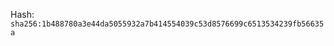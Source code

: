 
<!--
SPDX-License-Identifier: Declaratory-Royalty  
// Hash: sha256:f4672713c3370ea3adee50b7f13f5d850ff9b0527ef66093583d8225de47ca8c
🔒 Holmes Enforcement Model (HEM) – Declaratory Sovereign Logic  
🧠 Author: Mr. Holmes  
📜 License: Declaratory Royalty License (see LICENSE-HEM.md)  
📁 Repository: https://github.com/Gamerdudee/holmes-enforcement-model  
-->
Hash:
`sha256:1b488780a3e44da5055932a7b414554039c53d8576699c6513534239fb56635a`











